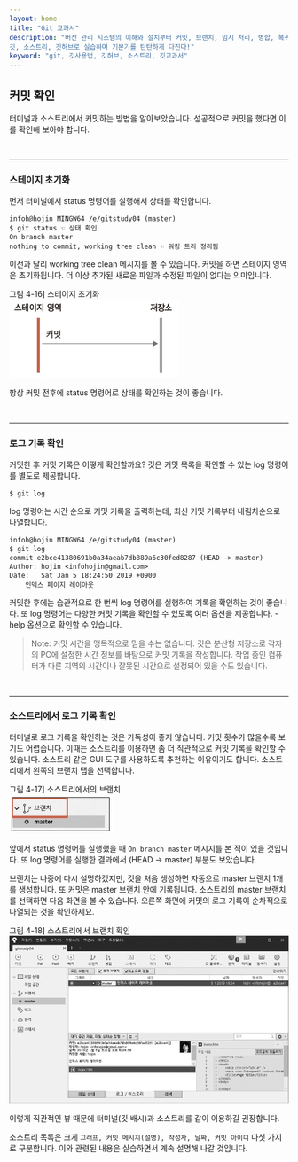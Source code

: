 ```yaml
---
layout: home
title: "Git 교과서"
description: "버전 관리 시스템의 이해와 설치부터 커밋, 브랜치, 임시 처리, 병합, 복귀, 서브모듈, 태그까지
깃, 소스트리, 깃허브로 실습하며 기본기를 탄탄하게 다진다!"
keyword: "git, 깃사용법, 깃허브, 소스트리, 깃교과서"
---
```

## 커밋 확인
터미널과 소스트리에서 커밋하는 방법을 알아보았습니다. 성공적으로 커밋을 했다면 이를 확인해 보아야 합니다.  

<br>
<hr>

### 스테이지 초기화
먼저 터미널에서 status 명령어를 실행해서 상태를 확인합니다.

```
infoh@hojin MINGW64 /e/gitstudy04 (master)
$ git status ☜ 상태 확인
On branch master
nothing to commit, working tree clean ☜ 워킹 트리 정리됨

```

이전과 달리 working tree clean 메시지를 볼 수 있습니다. 커밋을 하면 스테이지 영역은 초기화됩니다. 더 이상 추가된 새로운 파일과 수정된 파일이 없다는 의미입니다.

그림 4-16] 스테이지 초기화  
![](./img/04-16.jpg)  

항상 커밋 전후에 status 명령어로 상태를 확인하는 것이 좋습니다.  

<br>
<hr>

### 로그 기록 확인
커밋한 후 커밋 기록은 어떻게 확인할까요? 깃은 커밋 목록을 확인할 수 있는 log 명령어를 별도로 제공합니다.  

```
$ git log
```
 
log 명령어는 시간 순으로 커밋 기록을 출력하는데, 최신 커밋 기록부터 내림차순으로 나열합니다.  

```
infoh@hojin MINGW64 /e/gitstudy04 (master)
$ git log
commit e2bce41380691b0a34aeab7db889a6c30fed8287 (HEAD -> master)
Author: hojin <infohojin@gmail.com>
Date:   Sat Jan 5 18:24:50 2019 +0900
    인덱스 페이지 레이아웃

```

커밋한 후에는 습관적으로 한 번씩 log 명령어를 실행하여 기록을 확인하는 것이 좋습니다. 또 log 명령어는 다양한 커밋 기록을 확인할 수 있도록 여러 옵션을 제공합니다. -help 옵션으로 확인할 수 있습니다.  

>Note: 커밋 시간을 맹목적으로 믿을 수는 없습니다. 깃은 분산형 저장소로 각자의 PC에 설정한 시간 정보를 바탕으로 커밋 기록을 작성합니다. 작업 중인 컴퓨터가 다른 지역의 시간이나 잘못된 시간으로 설정되어 있을 수도 있습니다.  

<br>
<hr>

### 소스트리에서 로그 기록 확인
터미널로 로그 기록을 확인하는 것은 가독성이 좋지 않습니다. 커밋 횟수가 많을수록 보기도 어렵습니다. 이때는 소스트리를 이용하면 좀 더 직관적으로 커밋 기록을 확인할 수 있습니다. 소스트리 같은 GUI 도구를 사용하도록 추천하는 이유이기도 합니다. 소스트리에서 왼쪽의 브랜치 탭을 선택합니다.

그림 4-17] 소스트리에서의 브랜치  
![](./img/04-17.jpg) 
 

앞에서 status 명령어를 실행했을 때 `On branch master` 메시지를 본 적이 있을 것입니다. 또 log 명령어를 실행한 결과에서 (HEAD -> master) 부분도 보았습니다.  

브랜치는 나중에 다시 설명하겠지만, 깃을 처음 생성하면 자동으로 master 브랜치 1개를 생성합니다. 또 커밋은 master 브랜치 안에 기록됩니다. 소스트리의 master 브랜치를 선택하면 다음 화면을 볼 수 있습니다. 오른쪽 화면에 커밋의 로그 기록이 순차적으로 나열되는 것을 확인하세요.  

그림 4-18] 소스트리에서 브랜치 확인  
![](./img/04-18.jpg) 

이렇게 직관적인 뷰 때문에 터미널(깃 배시)과 소스트리를 같이 이용하길 권장합니다.  

소스트리 목록은 크게 `그래프, 커밋 메시지(설명), 작성자, 날짜, 커밋 아이디` 다섯 가지로 구분합니다. 이와 관련된 내용은 실습하면서 계속 설명해 나갈 것입니다.  

<br><br>